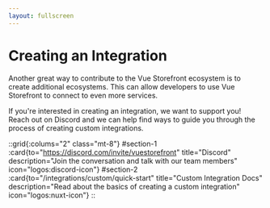 ```yaml
---
layout: fullscreen
---
```


# Creating an Integration

Another great way to contribute to the Vue Storefront ecosystem is to create additional ecosystems. This can allow developers to use Vue Storefront to connect to even more services. 

If you're interested in creating an integration, we want to support you! Reach out on Discord and we can help find ways to guide you through the process of creating custom integrations. 

::grid{:colums="2" class="mt-8"}
#section-1
:card{to="https://discord.com/invite/vuestorefront" title="Discord" description="Join the conversation and talk with  our team members" icon="logos:discord-icon"}
#section-2
:card{to="/integrations/custom/quick-start" title="Custom Integration Docs" description="Read about the basics of creating a custom integration" icon="logos:nuxt-icon"}
::